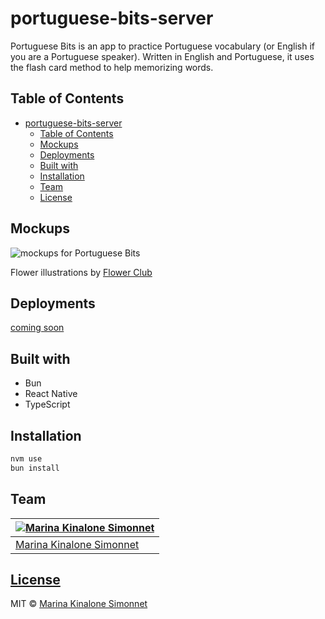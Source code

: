 # portuguese-bits-server

Portuguese Bits is an app to practice Portuguese vocabulary (or English if you are a Portuguese speaker). Written in English and Portuguese, it uses the flash card method to help memorizing words.


## Table of Contents

- [portuguese-bits-server](#portuguese-bits-server)
  - [Table of Contents](#table-of-contents)
  - [Mockups](#mockups)
  - [Deployments](#deployments)
  - [Built with](#built-with)
  - [Installation](#installation)
  - [Team](#team)
  - [License](#license)

## Mockups

![mockups for Portuguese Bits](./assets/mockups.png)

Flower illustrations by [Flower Club](https://www.pinterest.com/flowerclubco/)

## Deployments

[coming soon](https://...)

## Built with

- Bun
- React Native
- TypeScript

## Installation

```bash
nvm use
bun install
```

## Team

| [![Marina Kinalone Simonnet](https://avatars.githubusercontent.com/u/63544936?v=3&s=144)](https://github.com/marinakinalone) |
| ---------------------------------------------------------------------------------------------------------------------------- |
| [Marina Kinalone Simonnet](https://github.com/marinakinalone)                                                                |

## [License](https://github.com/marinakinalone/portuguese-bits/blob/main/LICENSE.txt)

MIT © [Marina Kinalone Simonnet](https://github.com/marinakinalone)
